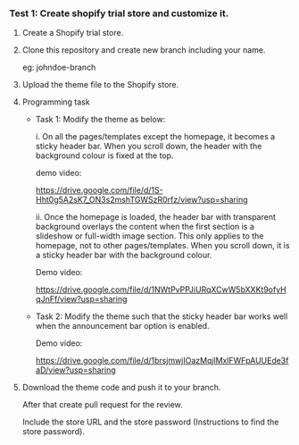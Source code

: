 ### Test 1: Create shopify trial store and customize it.

1. Create a Shopify trial store.

2. Clone this repository and create new branch including your name.

    eg: johndoe-branch

3. Upload the theme file to the Shopify store.

4. Programming task
 
    - Task 1: Modify the theme as below:
    
       i. On all the pages/templates except the homepage, it becomes a sticky header bar. When you scroll down, the header with the background colour is fixed at the top.

        demo video: 
        
        https://drive.google.com/file/d/1S-Hht0g5A2sK7_ON3s2mshTGWSzR0rfz/view?usp=sharing
        

        ii. Once the homepage is loaded, the header bar with transparent background overlays the content when the first section is a slideshow or full-width image section. This only applies to the homepage, not to other pages/templates. When you scroll down, it is a sticky header bar with the background colour.

        Demo video:

        https://drive.google.com/file/d/1NWtPvPPJiURqXCwW5bXXKt9ofyHqJnFf/view?usp=sharing
                

    - Task 2: Modify the theme such that the sticky header bar works well when the announcement bar option is    enabled.

        Demo video:
    
        https://drive.google.com/file/d/1brsjmwjIOazMqjlMxlFWFpAUUEde3faD/view?usp=sharing

5. Download the theme code and push it to your branch. 

    After that create pull request for the review.

    Include the store URL and the store password (Instructions to find the store password).

